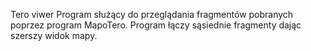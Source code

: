 Tero viwer
Program służący do przeglądania fragmentów pobranych poprzez program MapoTero. Program łączy sąsiednie fragmenty dając szerszy widok mapy.
